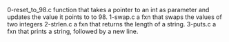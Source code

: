 0-reset_to_98.c  function that takes a pointer to an int as parameter and updates the value it points to to 98.
1-swap.c  a fxn that swaps the values of two integers
2-strlen.c  a fxn that returns the length of a string.
3-puts.c  a fxn that prints a string, followed by a new line.
